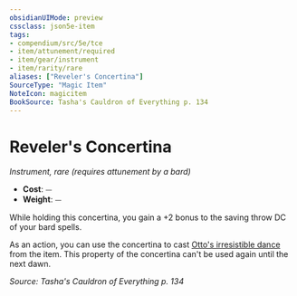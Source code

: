 ```yaml
---
obsidianUIMode: preview
cssclass: json5e-item
tags:
- compendium/src/5e/tce
- item/attunement/required
- item/gear/instrument
- item/rarity/rare
aliases: ["Reveler's Concertina"]
SourceType: "Magic Item"
NoteIcon: magicitem
BookSource: Tasha's Cauldron of Everything p. 134
---
```

# Reveler's Concertina
*Instrument, rare (requires attunement by a bard)*  

- **Cost**: ⏤
- **Weight**: ⏤

While holding this concertina, you gain a +2 bonus to the saving throw DC of your bard spells.

As an action, you can use the concertina to cast [Otto's irresistible dance](/3-Mechanics/CLI/spells/ottos-irresistible-dance.md) from the item. This property of the concertina can't be used again until the next dawn.

*Source: Tasha's Cauldron of Everything p. 134*